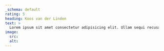 ```yaml
---
_schema: default
rating: 5
heading: Koos van der Linden
text: >
  Lorem ipsum sit amet consectetur adipisicing elit. Ullam sequi recusandae.
image:
  src:
  alt:
---
```


